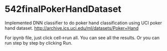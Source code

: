 # 542finalPokerHandDataset

Implemented DNN classifier to do poker hand classification using UCI poker hand dataset. http://archive.ics.uci.edu/ml/datasets/Poker+Hand

For ipynb file, just click cell->run all. You can see all the results.
Or you can run step by step by clicking Run.
